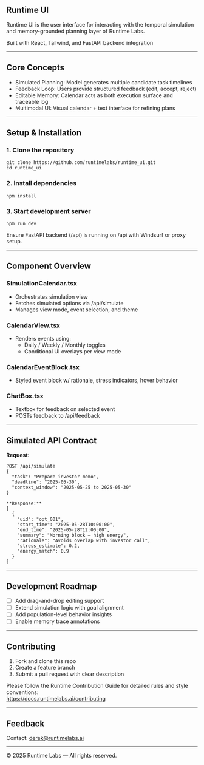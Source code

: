 ## Runtime UI 

Runtime UI is the user interface for interacting with the temporal simulation and memory-grounded planning layer of Runtime Labs.

Built with React, Tailwind, and FastAPI backend integration

---

## Core Concepts

- Simulated Planning: Model generates multiple candidate task timelines
- Feedback Loop: Users provide structured feedback (edit, accept, reject)
- Editable Memory: Calendar acts as both execution surface and traceable log
- Multimodal UI: Visual calendar + text interface for refining plans

---

## Setup & Installation

### 1. Clone the repository

```
git clone https://github.com/runtimelabs/runtime_ui.git  
cd runtime_ui
```

### 2. Install dependencies

```
npm install  
```

### 3. Start development server

```
npm run dev
```

Ensure FastAPI backend (/api) is running on /api with Windsurf or proxy setup.

---

## Component Overview

### SimulationCalendar.tsx

- Orchestrates simulation view
- Fetches simulated options via /api/simulate
- Manages view mode, event selection, and theme

### CalendarView.tsx

- Renders events using:
  - Daily / Weekly / Monthly toggles
  - Conditional UI overlays per view mode

### CalendarEventBlock.tsx

- Styled event block w/ rationale, stress indicators, hover behavior

### ChatBox.tsx

- Textbox for feedback on selected event
- POSTs feedback to /api/feedback

---

## Simulated API Contract

**Request:**

```
POST /api/simulate  
{
  "task": "Prepare investor memo",  
  "deadline": "2025-05-30",  
  "context_window": "2025-05-25 to 2025-05-30"  
}

**Response:**
[
  {
    "uid": "opt_001",
    "start_time": "2025-05-28T10:00:00",
    "end_time": "2025-05-28T12:00:00",
    "summary": "Morning block — high energy",
    "rationale": "Avoids overlap with investor call",
    "stress_estimate": 0.2,
    "energy_match": 0.9
  }
]
```
---

## Development Roadmap

- [ ] Add drag-and-drop editing support  
- [ ] Extend simulation logic with goal alignment  
- [ ] Add population-level behavior insights  
- [ ] Enable memory trace annotations

---

## Contributing

1. Fork and clone this repo  
2. Create a feature branch  
3. Submit a pull request with clear description  

Please follow the Runtime Contribution Guide for detailed rules and style conventions:  
https://docs.runtimelabs.ai/contributing

---

## Feedback

Contact: derek@runtimelabs.ai  

---

© 2025 Runtime Labs — All rights reserved.
